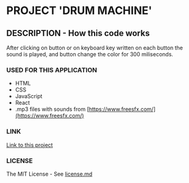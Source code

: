 # PROJECT 'DRUM MACHINE'

## DESCRIPTION - How this code works

After clicking on button or on keyboard key written on each button the sound is played, and button change the color for 300 miliseconds.

### USED FOR THIS APPLICATION

- HTML<br/>
- CSS<br/>
- JavaScript<br/>
- React<br/>
- .mp3 files with sounds from [https://www.freesfx.com/](https://www.freesfx.com/)

### LINK

[Link to this project](https://hajczek.github.io/drum-machine/)

### LICENSE

The MIT License - See [license.md](https://github.com/hajczek/drum-machine/blob/master/license/License.md)
